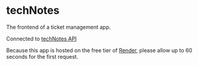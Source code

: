 # techNotes

The frontend of a ticket management app.

Connected to [techNotes API](https://github.com/remilebeau/techNotes-api)

Because this app is hosted on the free tier of [Render](https://render.com), please allow up to 60 seconds for the first request.
